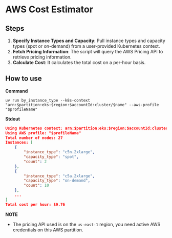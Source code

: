 # AWS Cost Estimator

## Steps

1. **Specify Instance Types and Capacity**: Pull instance types and capacity types (spot or on-demand) from a
user-provided Kubernetes context.
2. **Fetch Pricing Information**: The script will query the AWS Pricing API to retrieve pricing information.
3. **Calculate Cost**: It calculates the total cost on a per-hour basis.

## How to use
**Command**
```shell
uv run by_instance_type --k8s-context "arn:$partition:eks:$region:$accountId:cluster/$name" --aws-profile "$profileName"
```
**Stdout**
```json
Using Kubernetes context: arn:$partition:eks:$region:$accountId:cluster/$name
Using AWS profile: "$profileName"
Total number of nodes: 27
Instances: [
    {
        "instance_type": "c5n.2xlarge",
        "capacity_type": "spot",
        "count": 2
    },
    {
        "instance_type": "c5a.2xlarge",
        "capacity_type": "on-demand",
        "count": 10
    },
    ...
]
Total cost per hour: $9.76
```

**NOTE**
- The pricing API used is on the `us-east-1` region, you need active AWS credentials on this AWS partition.
